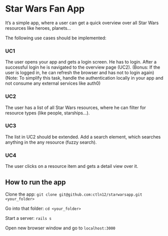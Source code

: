 # Star Wars Fan App

It’s a simple app, where a user can get a quick overview over all Star Wars resources like heroes, planets...

The following use cases should be implemented:

### UC1

The user opens your app and gets a login screen. He has to login. After a successful login he is navigated to the overview page (UC2).
(Bonus: If the user is logged in, he can refresh the browser and has not to login again)
(Note: To simplify this task, handle the authentication locally in your app and not consume any external services like auth0)

### UC2

The user has a list of all Star Wars resources, where he can filter for resource types (like people, starships...).

### UC3

The list in UC2 should be extended. Add a search element, which searches anything in the any resource (fuzzy search).

### UC4

The user clicks on a resource item and gets a detail view over it.

## How to run the app

Clone the app: `git clone git@github.com:ctln12/starwarsapp.git <your_folder>`

Go into that folder: `cd <your_folder>`

Start a server: `rails s`

Open new browser window and go to `localhost:3000`
